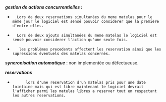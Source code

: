 ***gestion de actions concurrentielles :***

*       Lors de deux reservations simultanées du meme matelas pour le même jour le logiciel est sensé pouvoir considerer que la premiere d'entre elles.

*       Lors de deux ajouts simultanées du meme matelas le logiciel est sensé pouvoir considerer l'action qu'une seule fois.

*        les problèmes precedents affectent les reservation ainsi que les supressions éventuels des matelas concernés.

***syncronisation automatique*** : non implementée ou défectueuse.

***reservations***

*           lors d'une reservation d'un matelas pris pour une date lointaine mais qui est libre maintenant le logiciel devrait l'afficher parmi les matelas libres a reserver tout en respectant les autres reservations.